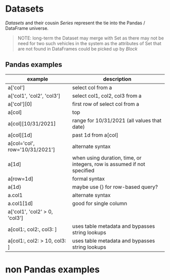 # Datasets
_Datasets_ and their cousin _Series_ represent the tie into the Pandas / DataFrame universe.  

> NOTE: long-term the Dataset may merge with Set as there may not be need for two such vehicles in the system as the attributes of Set that are not found in DataFrames could be picked up by _Block_


## Pandas examples
   
   example | description
   --- | ---
   a['col']              | select col from a
   a['col1', 'col2', 'col3'] | select col1, col2, col3 from a
   a['col'][0]           | first row of select col from a
   a[col] | top        | top from a[col]
   a[col][10/31/2021]  | range for 10/31/2021 (all values that date)
   a[col][1d]          | past 1d from a[col]
   a[col='col', row='10/31/2021']  | alternate syntax
   a[1d]               | when using duration, time, or integers, row is assumed if not specified
   a[row=1d]           | formal syntax
   a{1d}               | maybe use {} for row-based query?
   a.col1              | alternate syntax
   a.col1[1d]          | good for single column
   a['col1', 'col2' > 0, 'col3'] |
   a[col1:, col2:, col3: ]  | uses table metadata and bypasses string lookups
   a[col1:, col2: > 10, col3: ]  | uses table metadata and bypasses string lookups

# non Pandas examples

